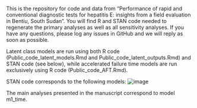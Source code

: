 This is the repository for code and data from “Performance of rapid and conventional diagnostic tests for hepatitis E: insights from a field evaluation in Bentiu, South Sudan”. You will find R and STAN code needed to regenerate the primary analyses as well as all sensitivity analyses. If you have any questions, please log any issues in GitHub and we will reply as soon as possible. 


Latent class models are run using both R code (Public_code_latent_models.Rmd and Public_code_latent_outputs.Rmd) and STAN code (see below), while accelerated failure time models are run exclusively using R code (Public_code_AFT.Rmd).

STAN code corresponds to the following models: 
![image](https://github.com/user-attachments/assets/c15ed6dd-19c1-43fa-ad18-da95b1305681)


The main analyses presented in the manuscript correspond to model m1_time. 
